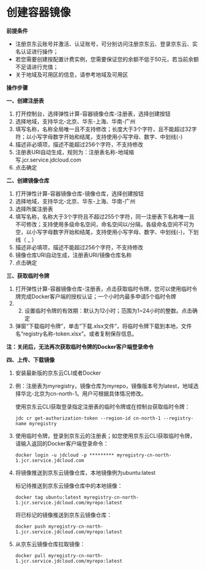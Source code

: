 # 创建容器镜像

**前提条件**

 - 注册京东云账号并激活、认证账号，可分别访问注册京东云、登录京东云、实名认证进行操作；
 - 若您需要创建按配置计费实例，您需要保证您的余额不低于50元，若当前余额不足请进行充值；
 - 关于地域及可用区的信息，请参考地域及可用区

**操作步骤**

**一、创建注册表**

 1. 打开控制台，选择弹性计算-容器镜像仓库-注册表，选择创建按钮
 2. 选择地域，支持华北-北京、华东-上海、华南-广州
 3. 填写名称，名称全局唯一且不支持修改；长度大于3个字符，且不能超过32字符；以小写字母数字开始和结尾，支持使用小写字母、数字、中划线(-)
 4. 描述非必填项，描述不能超过256个字符，不支持修改
 5. 注册表URI自动生成，规则为：注册表名称-地域缩写.jcr.service.jdcloud.com
 6. 点击确定

**二、创建镜像仓库**

 1. 打开弹性计算-容器镜像仓库-镜像仓库，选择创建按钮
 2. 选择地域，支持华北-北京、华东-上海、华南-广州
 3. 选择所属注册表
 4. 填写名称，名称大于3个字符且不超过255个字符，同一注册表下名称唯一且不可修改；支持使用多级命名空间，命名空间以/分隔，各级命名空间不可为空，以小写字母数字开始和结尾，支持使用小写字母、数字、中划线(-)，下划线（ _ ）
 5. 描述非必填项，描述不能超过256个字符，不支持修改
 6. 镜像仓库URI自动生成，注册表URI/镜像仓库名称
 7. 点击确定

**三、获取临时令牌**

 1. 打开弹性计算-容器镜像仓库-注册表，点击获取临时令牌，您可以使用临时令牌完成Docker客户端的授权认证；一个小时内最多申请5个临时令牌
 2. 2. 设置临时令牌的有效期：默认为12小时；范围为1~24小时的整数。点击确定
 3. 弹窗“下载临时令牌”，单击“下载.xlsx文件”，将临时令牌下载到本地，文件名“registry名称-token.xlsx”。或者复制保存信息。

**注：关闭后，无法再次获取临时令牌的Docker客户端登录命令**

**四、上传、下载镜像**

 1. 安装最新版的京东云CLI或者Docker
 
 2. 例：注册表为myregistry，镜像仓库为myrepo，镜像版本号为latest，地域选择华北-北京为cn-north-1。用户可根据具体情况修改。
 
    使用京东云CLI获取登录指定注册表的临时令牌或在控制台获取临时令牌：
    ```
    jdc cr get-authorization-token --region-id cn-north-1 --registry-name myregistry
    ```
 3. 使用临时令牌，登录到京东云的注册表；如您使用京东云CLI获取临时令牌，请输入返回的Docker客户端登录命令：
    ```
    docker login -u jdcloud -p ********* myregistry-cn-north-1.jcr.service.jdcloud.com 
    ```
 4. 将镜像推送到京东云镜像仓库，本地镜像例为ubuntu:latest
    
    标记待推送到京东云镜像仓库中的本地镜像：
    ```
    docker tag ubuntu:latest myregistry-cn-north-1.jcr.service.jdcloud.com/myrepo:latest
    ```
    将已标记的镜像推送到京东云镜像仓库：
    ```
    docker push myregistry-cn-north-1.jcr.service.jdcloud.com/myrepo:latest
    ```
 5. 从京东云镜像仓库拉取镜像：
    ```
    docker pull myregistry-cn-north-1.jcr.service.jdcloud.com/myrepo:latest
    ```
